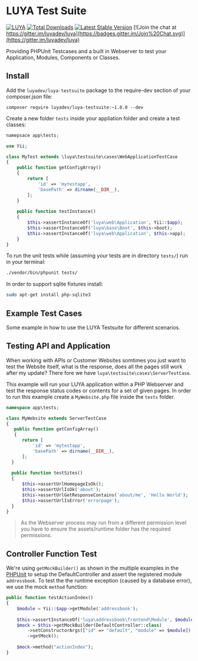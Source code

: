 # LUYA Test Suite

[![LUYA](https://img.shields.io/badge/Powered%20by-LUYA-brightgreen.svg)](https://luya.io)
[![Total Downloads](https://poser.pugx.org/luyadev/luya-testsuite/downloads)](https://packagist.org/packages/luyadev/luya-testsuite)
[![Latest Stable Version](https://poser.pugx.org/luyadev/luya-testsuite/v/stable)](https://packagist.org/packages/luyadev/luya-testsuite)
[![Join the chat at https://gitter.im/luyadev/luya](https://badges.gitter.im/Join%20Chat.svg)](https://gitter.im/luyadev/luya)

Providing PHPUnit Testcases and a built in Webserver to test your Application, Modules, Components or Classes.

## Install

Add the `luyadev/luya-testsuite` package to the require-dev section of your composer.json file:

```
composer require luyadev/luya-testsuite:~1.0.0 --dev
```

Create a new folder `tests` inside your appliation folder and create a test classes:

```php
namepsace app\tests;

use Yii;

class MyTest extends \luya\testsuite\cases\WebApplicationTestCase
{
    public function getConfigArray()
    {
        return [
            'id' => 'mytestapp',
            'basePath' => dirname(__DIR__),
        ];
    }
    
    public function testInstance()
    {
        $this->assertInstanceOf('luya\web\Application', Yii::$app);
        $this->assertInstanceOf('luya\base\Boot', $this->boot);
        $this->assertInstanceOf('luya\web\Application', $this->app);
    }
}
```

To run the unit tests while (assuming your tests are in directory `tests/`) run in your terminal:

```sh
./vendor/bin/phpunit tests/
```

In order to support sqlite fixtures install:

```sh
sudo apt-get install php-sqlite3 
```

## Example Test Cases

Some example in how to use the LUYA Testsuite for different scenarios.

## Testing API and Application

When working with APIs or Customer Websites somtimes you just want to test the Website itself, what is the response, does all the pages still work after my update? There fore we have `luya\testsuite\cases\ServerTestCase`.

This example will run your LUYA application within a PHP Webserver and test the response status codes or contents for a set of given pages. In order to run this example create a `MyWebsite.php` file inside the `tests` folder.

```php
namespace app\tests;

class MyWebsite extends ServerTestCase
{
   public function getConfigArray()
   {
      return [
          'id' => 'mytestapp',
          'basePath' => dirname(__DIR__),
      ];
  }
  
  public function testSites()
  {
      $this->assertUrlHomepageIsOk();
      $this->assertUrlIsOk('about');
      $this->assertUrlGetResponseContains('about/me', 'Hello World');
      $this->assertUrlIsError('errorpage');
  }
}
```

> As the Webserver process may run from a different permission level you have to ensure the assets/runtime folder has the required permissions.

## Controller Function Test

We're using `getMockBuilder()` as shown in the multiple examples in the [PHPUnit](https://phpunit.de/manual/current/en/test-doubles.html) to setup the DefaultController and assert the registered module `addressbook`. To test the the runtime exception (caused by a database error), we use the mock `method` function:

```php
public function testActionIndex()
{
    $module = Yii::$app->getModule('addressbook');
    
    $this->assertInstanceOf('luya\addressbook\frontend\Module', $module);
    $mock = $this->getMockBuilder(DefaultController::class)
        ->setConstructorArgs(["id" => "default", "module" => $module])
        ->getMock();
        
    $mock->method("actionIndex");
}
```
